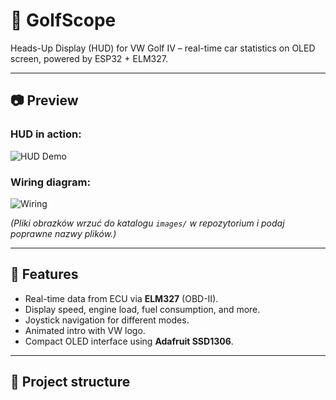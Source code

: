 # 🚗 GolfScope

Heads-Up Display (HUD) for VW Golf IV – real-time car statistics on OLED screen, powered by ESP32 + ELM327.

---

## 📷 Preview

### HUD in action:
![HUD Demo](images/hud-demo.jpg)

### Wiring diagram:
![Wiring](images/wiring.png)

*(Pliki obrazków wrzuć do katalogu `images/` w repozytorium i podaj poprawne nazwy plików.)*

---

## 🔧 Features
- Real-time data from ECU via **ELM327** (OBD-II).
- Display speed, engine load, fuel consumption, and more.
- Joystick navigation for different modes.
- Animated intro with VW logo.
- Compact OLED interface using **Adafruit SSD1306**.

---

## 📂 Project structure
